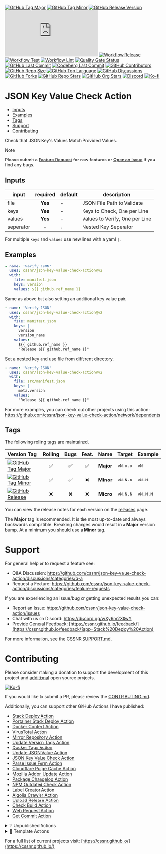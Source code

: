 [![GitHub Tag Major](https://img.shields.io/github/v/tag/cssnr/json-key-value-check-action?sort=semver&filter=!v*.*&logo=git&logoColor=white&labelColor=585858&label=%20)](https://github.com/cssnr/json-key-value-check-action/tags)
[![GitHub Tag Minor](https://img.shields.io/github/v/tag/cssnr/json-key-value-check-action?sort=semver&filter=!v*.*.*&logo=git&logoColor=white&labelColor=585858&label=%20)](https://github.com/cssnr/json-key-value-check-action/releases)
[![GitHub Release Version](https://img.shields.io/github/v/release/cssnr/json-key-value-check-action?logo=git&logoColor=white&labelColor=585858&label=%20)](https://github.com/cssnr/json-key-value-check-action/releases/latest)
[![GitHub Dist Size](https://img.shields.io/github/size/cssnr/json-key-value-check-action/dist%2Findex.js?logo=bookstack&logoColor=white&label=dist%20size)](https://github.com/cssnr/json-key-value-check-action/blob/master/src/index.ts)
[![Workflow Release](https://img.shields.io/github/actions/workflow/status/cssnr/json-key-value-check-action/release.yaml?logo=cachet&label=release)](https://github.com/cssnr/json-key-value-check-action/actions/workflows/release.yaml)
[![Workflow Test](https://img.shields.io/github/actions/workflow/status/cssnr/json-key-value-check-action/test.yaml?logo=cachet&label=test)](https://github.com/cssnr/json-key-value-check-action/actions/workflows/test.yaml)
[![Workflow Lint](https://img.shields.io/github/actions/workflow/status/cssnr/json-key-value-check-action/lint.yaml?logo=cachet&label=lint)](https://github.com/cssnr/json-key-value-check-action/actions/workflows/lint.yaml)
[![Quality Gate Status](https://sonarcloud.io/api/project_badges/measure?project=cssnr_json-key-value-check-action&metric=alert_status)](https://sonarcloud.io/summary/new_code?id=cssnr_json-key-value-check-action)
[![GitHub Last Commit](https://img.shields.io/github/last-commit/cssnr/json-key-value-check-action?logo=github&label=updated)](https://github.com/cssnr/json-key-value-check-action/pulse)
[![Codeberg Last Commit](https://img.shields.io/gitea/last-commit/cssnr/json-key-value-check-action/master?gitea_url=https%3A%2F%2Fcodeberg.org%2F&logo=codeberg&logoColor=white&label=updated)](https://codeberg.org/cssnr/json-key-value-check-action)
[![GitHub Contributors](https://img.shields.io/github/contributors-anon/cssnr/json-key-value-check-action?logo=github)](https://github.com/cssnr/json-key-value-check-action/graphs/contributors)
[![GitHub Repo Size](https://img.shields.io/github/repo-size/cssnr/json-key-value-check-action?logo=bookstack&logoColor=white&label=repo%20size)](https://github.com/cssnr/json-key-value-check-action?tab=readme-ov-file#readme)
[![GitHub Top Language](https://img.shields.io/github/languages/top/cssnr/json-key-value-check-action?logo=htmx)](https://github.com/cssnr/json-key-value-check-action)
[![GitHub Discussions](https://img.shields.io/github/discussions/cssnr/json-key-value-check-action?logo=github)](https://github.com/cssnr/json-key-value-check-action/discussions)
[![GitHub Forks](https://img.shields.io/github/forks/cssnr/json-key-value-check-action?style=flat&logo=github)](https://github.com/cssnr/json-key-value-check-action/forks)
[![GitHub Repo Stars](https://img.shields.io/github/stars/cssnr/json-key-value-check-action?style=flat&logo=github)](https://github.com/cssnr/json-key-value-check-action/stargazers)
[![GitHub Org Stars](https://img.shields.io/github/stars/cssnr?style=flat&logo=github&label=org%20stars)](https://cssnr.github.io/)
[![Discord](https://img.shields.io/discord/899171661457293343?logo=discord&logoColor=white&label=discord&color=7289da)](https://discord.gg/wXy6m2X8wY)
[![Ko-fi](https://img.shields.io/badge/Ko--fi-72a5f2?logo=kofi&label=support)](https://ko-fi.com/cssnr)

# JSON Key Value Check Action

- [Inputs](#Inputs)
- [Examples](#Examples)
- [Tags](#Tags)
- [Support](#Support)
- [Contributing](#Contributing)

Check that JSON Key's Values Match Provided Values.

> [!NOTE]  
> Please submit a [Feature Request](https://github.com/cssnr/json-key-value-check-action/discussions/categories/feature-requests)
> for new features or [Open an Issue](https://github.com/cssnr/json-key-value-check-action/issues) if you find any bugs.

## Inputs

| input     | required | default | description                    |
| --------- | :------: | ------- | ------------------------------ |
| file      | **Yes**  | -       | JSON File Path to Validate     |
| keys      | **Yes**  | -       | Keys to Check, One per Line    |
| values    | **Yes**  | -       | Values to Verify, One per Line |
| seperator |    -     | `.`     | Nested Key Seperator           |

For multiple `keys` and `values` use new lines with a yaml `|`.

## Examples

```yaml
- name: 'Verify JSON'
  uses: cssnr/json-key-value-check-action@v2
  with:
    file: manifest.json
    keys: version
    values: ${{ github.ref_name }}
```

Same as above but also setting an additional key value pair.

```yaml
- name: 'Verify JSON'
  uses: cssnr/json-key-value-check-action@v2
  with:
    file: manifest.json
    keys: |
      version
      version_name
    values: |
      ${{ github.ref_name }}
      "Release ${{ github.ref_name }}"
```

Set a nested key and use file from different directory.

```yaml
- name: 'Verify JSON'
  uses: cssnr/json-key-value-check-action@v2
  with:
    file: src/manifest.json
    keys: |
      meta.version
    values: |
      "Release ${{ github.ref_name }}"
```

For more examples, you can check out other projects using this action:  
https://github.com/cssnr/json-key-value-check-action/network/dependents

## Tags

The following rolling [tags](https://github.com/cssnr/json-key-value-check-action/tags) are maintained.

| Version&nbsp;Tag                                                                                                                                                                                                                | Rolling | Bugs | Feat. |   Name    |  Target  | Example  |
| :------------------------------------------------------------------------------------------------------------------------------------------------------------------------------------------------------------------------------ | :-----: | :--: | :---: | :-------: | :------: | :------- |
| [![GitHub Tag Major](https://img.shields.io/github/v/tag/cssnr/json-key-value-check-action?sort=semver&filter=!v*.*&style=for-the-badge&label=%20&color=44cc10)](https://github.com/cssnr/json-key-value-check-action/releases) |   ✅    |  ✅  |  ✅   | **Major** | `vN.x.x` | `vN`     |
| [![GitHub Tag Minor](https://img.shields.io/github/v/tag/cssnr/json-key-value-check-action?sort=semver&filter=!v*.*.*&style=for-the-badge&label=%20&color=blue)](https://github.com/cssnr/json-key-value-check-action/releases) |   ✅    |  ✅  |  ❌   | **Minor** | `vN.N.x` | `vN.N`   |
| [![GitHub Release](https://img.shields.io/github/v/release/cssnr/json-key-value-check-action?style=for-the-badge&label=%20&color=red)](https://github.com/cssnr/json-key-value-check-action/releases)                           |   ❌    |  ❌  |  ❌   | **Micro** | `vN.N.N` | `vN.N.N` |

You can view the release notes for each version on the [releases](https://github.com/cssnr/json-key-value-check-action/releases) page.

The **Major** tag is recommended. It is the most up-to-date and always backwards compatible.
Breaking changes would result in a **Major** version bump. At a minimum you should use a **Minor** tag.

# Support

For general help or to request a feature see:

- Q&A Discussion: https://github.com/cssnr/json-key-value-check-action/discussions/categories/q-a
- Request a Feature: https://github.com/cssnr/json-key-value-check-action/discussions/categories/feature-requests

If you are experiencing an issue/bug or getting unexpected results you can:

- Report an Issue: https://github.com/cssnr/json-key-value-check-action/issues
- Chat with us on Discord: https://discord.gg/wXy6m2X8wY
- Provide General Feedback: [https://cssnr.github.io/feedback/](https://cssnr.github.io/feedback/?app=Stack%20Deploy%20Action)

For more information, see the CSSNR [SUPPORT.md](https://github.com/cssnr/.github/blob/master/.github/SUPPORT.md#support).

# Contributing

Please consider making a donation to support the development of this project
and [additional](https://cssnr.com/) open source projects.

[![Ko-fi](https://ko-fi.com/img/githubbutton_sm.svg)](https://ko-fi.com/cssnr)

If you would like to submit a PR, please review the [CONTRIBUTING.md](#contributing-ov-file).

Additionally, you can support other GitHub Actions I have published:

- [Stack Deploy Action](https://github.com/cssnr/stack-deploy-action?tab=readme-ov-file#readme)
- [Portainer Stack Deploy Action](https://github.com/cssnr/portainer-stack-deploy-action?tab=readme-ov-file#readme)
- [Docker Context Action](https://github.com/cssnr/docker-context-action?tab=readme-ov-file#readme)
- [VirusTotal Action](https://github.com/cssnr/virustotal-action?tab=readme-ov-file#readme)
- [Mirror Repository Action](https://github.com/cssnr/mirror-repository-action?tab=readme-ov-file#readme)
- [Update Version Tags Action](https://github.com/cssnr/update-version-tags-action?tab=readme-ov-file#readme)
- [Docker Tags Action](https://github.com/cssnr/docker-tags-action?tab=readme-ov-file#readme)
- [Update JSON Value Action](https://github.com/cssnr/update-json-value-action?tab=readme-ov-file#readme)
- [JSON Key Value Check Action](https://github.com/cssnr/json-key-value-check-action?tab=readme-ov-file#readme)
- [Parse Issue Form Action](https://github.com/cssnr/parse-issue-form-action?tab=readme-ov-file#readme)
- [Cloudflare Purge Cache Action](https://github.com/cssnr/cloudflare-purge-cache-action?tab=readme-ov-file#readme)
- [Mozilla Addon Update Action](https://github.com/cssnr/mozilla-addon-update-action?tab=readme-ov-file#readme)
- [Package Changelog Action](https://github.com/cssnr/package-changelog-action?tab=readme-ov-file#readme)
- [NPM Outdated Check Action](https://github.com/cssnr/npm-outdated-action?tab=readme-ov-file#readme)
- [Label Creator Action](https://github.com/cssnr/label-creator-action?tab=readme-ov-file#readme)
- [Algolia Crawler Action](https://github.com/cssnr/algolia-crawler-action?tab=readme-ov-file#readme)
- [Upload Release Action](https://github.com/cssnr/upload-release-action?tab=readme-ov-file#readme)
- [Check Build Action](https://github.com/cssnr/check-build-action?tab=readme-ov-file#readme)
- [Web Request Action](https://github.com/cssnr/web-request-action?tab=readme-ov-file#readme)
- [Get Commit Action](https://github.com/cssnr/get-commit-action?tab=readme-ov-file#readme)

<details><summary>❔ Unpublished Actions</summary>

These actions are not published on the Marketplace, but may be useful.

- [cssnr/draft-release-action](https://github.com/cssnr/draft-release-action?tab=readme-ov-file#readme) - Keep a draft release ready to publish.
- [cssnr/env-json-action](https://github.com/cssnr/env-json-action?tab=readme-ov-file#readme) - Convert env file to json or vice versa.
- [cssnr/push-artifacts-action](https://github.com/cssnr/push-artifacts-action?tab=readme-ov-file#readme) - Sync files to a remote host with rsync.
- [smashedr/update-release-notes-action](https://github.com/smashedr/update-release-notes-action?tab=readme-ov-file#readme) - Update release notes.
- [smashedr/combine-release-notes-action](https://github.com/smashedr/combine-release-notes-action?tab=readme-ov-file#readme) - Combine release notes.

---

</details>

<details><summary>📝 Template Actions</summary>

These are basic action templates that I use for creating new actions.

- [js-test-action](https://github.com/smashedr/js-test-action?tab=readme-ov-file#readme) - JavaScript
- [py-test-action](https://github.com/smashedr/py-test-action?tab=readme-ov-file#readme) - Python
- [ts-test-action](https://github.com/smashedr/ts-test-action?tab=readme-ov-file#readme) - TypeScript
- [docker-test-action](https://github.com/smashedr/docker-test-action?tab=readme-ov-file#readme) - Docker Image

Note: The `docker-test-action` builds, runs and pushes images to [GitHub Container Registry](https://docs.github.com/en/packages/working-with-a-github-packages-registry/working-with-the-container-registry).

---

</details>

For a full list of current projects visit: [https://cssnr.github.io/](https://cssnr.github.io/)
